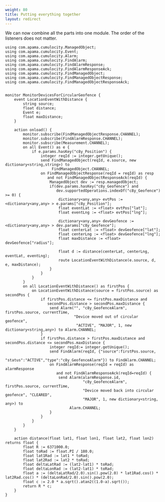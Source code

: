 ```yaml
---
weight: 80
title: Putting everything together
layout: redirect
---
```


We can now combine all the parts into one module. The order of the listeners does not matter.

	using com.apama.cumulocity.ManagedObject;
	using com.apama.cumulocity.Event;
	using com.apama.cumulocity.Alarm;
	using com.apama.cumulocity.FindAlarm;
	using com.apama.cumulocity.FindAlarmResponse;
	using com.apama.cumulocity.FindAlarmResponseAck;
	using com.apama.cumulocity.FindManagedObject;
	using com.apama.cumulocity.FindManagedObjectResponse;
	using com.apama.cumulocity.FindManagedObjectResponseAck;

	
	monitor MonitorDevicesForCircularGeofence {
		event LocationEventWithDistance {
			string source;
			float distance;
			Event e;
			float maxDistance;
		}
	
		action onload() {
			monitor.subscribe(FindManagedObjectResponse.CHANNEL);
			monitor.subscribe(FindAlarmResponse.CHANNEL);
			monitor.subscribe(Measurement.CHANNEL);
			on all Event() as e {
				if e.params.hasKey("c8y_Position") {
					integer reqId := integer.getUnique();
					send FindManagedObject(reqId, e.source, new dictionary<string,string>) to
					     FindManagedObject.CHANNEL;
					on FindManagedObjectResponse(reqId = reqId) as resp
					   and not FindManagedObjectResponseAck(reqId) {
						ManagedObject dev := resp.managedObject;
						if(dev.params.hasKey("c8y_Geofence") and 
						   dev.supportedOperations.indexOf("c8y_Geofence") >= 0) {
							dictionary<any,any> evtPos := <dictionary<any,any> > e.params["c8y_Position"];
							float eventLat := <float> evtPos["lat"];
							float eventLng := <float> evtPos["lng"];

							dictionary<any,any> devGeofence := <dictionary<any,any> > dev.params["c8y_Geofence"];
							float centerLat := <float> devGeofence["lat"];
							float centerLng := <float> devGeofence["lng"];
							float maxDistance := <float> devGeofence["radius"];

							float d := distance(centerLat, centerLng, eventLat, eventLng);
							route LocationEventWithDistance(e.source, d, e, maxDistance);
						}
					}
				}
			}
			on all LocationEventWithDistance() as firstPos {
				on LocationEventWithDistance(source = firstPos.source) as secondPos {
					if firstPos.distance <= firstPos.maxDistance and
					   secondPos.distance > secondPos.maxDistance {
						send Alarm("", "c8y_GeofenceAlarm", firstPos.source, currentTime,
						           "Device moved out of circular geofence",
						            "ACTIVE", "MAJOR", 1, new dictionary<string,any>) to Alarm.CHANNEL;
					}
					if firstPos.distance > firstPos.maxDistance and secondPos.distance <= secondPos.maxDistance {
						integer reqId:= integer.getUnique();
						send FindAlarm(reqId, {"source":firstPos.source,
						               "status":"ACTIVE","type":"c8y_GeofenceAlarm"}) to FindAlarm.CHANNEL;
						on FindAlarmResponse(reqId = reqId) as alarmResponse
						   and not FindAlarmResponseAck(reqId=reqId) {
							send Alarm(alarmResponse.id,
							           "c8y_GeofenceAlarm", firstPos.source, currentTime,
							           "Device moved back into circular geofence", "CLEARED",
							           "MAJOR", 1, new dictionary<string, any>) to
							     Alarm.CHANNEL;
						}
					}
				}
			}
		}
	
		action distance(float lat1, float lon1, float lat2, float lon2) returns float {
			float R := 6371000.0;
			float toRad := float.PI / 180.0;
			float lat1Rad := lat1 * toRad;
			float lat2Rad := lat2 * toRad;
			float deltaLatRad := (lat2-lat1) * toRad;
			float deltaLonRad := (lat2-lat1) * toRad;
			float a := (deltaLatRad/2.0).sin().pow(2.0) * lat1Rad.cos() * lat2Rad.cos() * (deltaLonRad/2.0).sin().pow(2.0);
			float c := 2.0 * a.sqrt().atan2((1.0-a).sqrt());
			return R * c;
		}
	}

